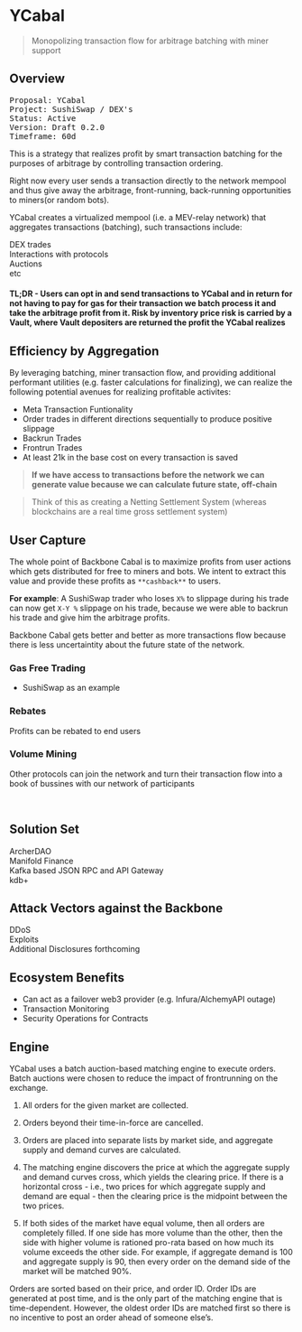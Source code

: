 # YCabal

> Monopolizing transaction flow for arbitrage batching with miner support

## Overview

<pre>
Proposal: YCabal
Project: SushiSwap / DEX's
Status: Active
Version: Draft 0.2.0
Timeframe: 60d
</pre>

This is a strategy that realizes profit by smart transaction batching for the purposes of arbitrage by controlling transaction ordering.

Right now every user sends a transaction directly to the network mempool and thus give away the arbitrage, front-running, back-running opportunities to miners(or random bots). 

YCabal creates a virtualized mempool (i.e. a MEV-relay network) that aggregates transactions (batching), such transactions include:

DEX trades <br>
Interactions with protocols <br>
Auctions <br>
etc <br>

#### TL;DR - Users can opt in and send transactions to YCabal and in return for not having to pay for gas for their transaction we batch process it and take the arbitrage profit from it. Risk by inventory price risk is carried by a Vault, where Vault depositers are returned the profit the YCabal realizes


## Efficiency by Aggregation

By leveraging batching, miner transaction flow, and providing additional performant utilities (e.g. faster calculations for finalizing),
we can realize the following potential avenues for realizing profitable activites:

- Meta Transaction Funtionality
- Order trades in different directions sequentially to produce positive slippage
- Backrun Trades
- Frontrun Trades
- At least 21k in the base cost on every transaction is saved 

> **If we have access to transactions before the network we can generate value because we can calculate future state, off-chain**


> Think of this as creating a Netting Settlement System (whereas blockchains are a real time gross settlement system)

## User Capture

The whole point of Backbone Cabal is to maximize profits from user actions which gets distributed for free to miners and bots. 
We intent to extract this value and provide these profits as `**cashback**` to users.

**For example**: A SushiSwap trader who loses `X%` to slippage during his trade can now get `X-Y %` slippage on his trade, because we were able to backrun his trade and give him the arbitrage profits. 


Backbone Cabal gets better and better as more transactions flow because there is less uncertaintity about the future state of the network.

### Gas Free Trading

- SushiSwap as an example

### Rebates 

Profits can be rebated to end users 

### Volume Mining

Other protocols can join the network and turn their transaction flow into a book of bussines with our network of participants

<br>

## Solution Set 

ArcherDAO <br>
Manifold Finance <br>
Kafka based JSON RPC and API Gateway <br>
kdb+  <br>

## Attack Vectors against the Backbone

DDoS <br>
Exploits <br>
Additional Disclosures forthcoming  <br>

## Ecosystem Benefits

- Can act as a failover web3 provider (e.g. Infura/AlchemyAPI outage)
- Transaction Monitoring 
- Security Operations for Contracts

## Engine

YCabal uses a batch auction-based matching engine to execute orders. Batch auctions were
chosen to reduce the impact of frontrunning on the exchange. 

1. All orders for the given market are collected.

2. Orders beyond their time-in-force are cancelled.

3. Orders are placed into separate lists by market side, and aggregate supply and
demand curves are calculated.

4. The matching engine discovers the price at which the aggregate supply and demand
curves cross, which yields the clearing price. If there is a horizontal cross - i.e., two
prices for which aggregate supply and demand are equal - then the clearing price is the
midpoint between the two prices.

5. If both sides of the market have equal volume, then all orders are completely filled. If
one side has more volume than the other, then the side with higher volume is rationed
pro-rata based on how much its volume exceeds the other side. For example, if
aggregate demand is 100 and aggregate supply is 90, then every order on the demand
side of the market will be matched 90%.

Orders are sorted based on their price, and order ID. Order IDs are generated at post time, and
is the only part of the matching engine that is time-dependent. However, the oldest order IDs
are matched first so there is no incentive to post an order ahead of someone else’s.
